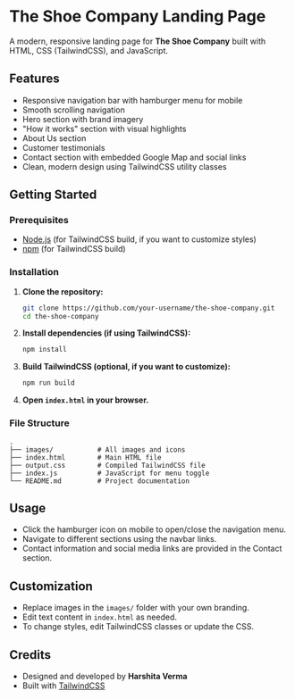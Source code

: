 # The Shoe Company Landing Page

A modern, responsive landing page for **The Shoe Company** built with HTML, CSS (TailwindCSS), and JavaScript.

## Features

- Responsive navigation bar with hamburger menu for mobile
- Smooth scrolling navigation
- Hero section with brand imagery
- "How it works" section with visual highlights
- About Us section
- Customer testimonials
- Contact section with embedded Google Map and social links
- Clean, modern design using TailwindCSS utility classes

## Getting Started

### Prerequisites

- [Node.js](https://nodejs.org/) (for TailwindCSS build, if you want to customize styles)
- [npm](https://www.npmjs.com/) (for TailwindCSS build)

### Installation

1. **Clone the repository:**
   ```sh
   git clone https://github.com/your-username/the-shoe-company.git
   cd the-shoe-company
   ```

2. **Install dependencies (if using TailwindCSS):**
   ```sh
   npm install
   ```

3. **Build TailwindCSS (optional, if you want to customize):**
   ```sh
   npm run build
   ```

4. **Open `index.html` in your browser.**

### File Structure

```
.
├── images/           # All images and icons
├── index.html        # Main HTML file
├── output.css        # Compiled TailwindCSS file
├── index.js          # JavaScript for menu toggle
└── README.md         # Project documentation
```

## Usage

- Click the hamburger icon on mobile to open/close the navigation menu.
- Navigate to different sections using the navbar links.
- Contact information and social media links are provided in the Contact section.

## Customization

- Replace images in the `images/` folder with your own branding.
- Edit text content in `index.html` as needed.
- To change styles, edit TailwindCSS classes or update the CSS.

## Credits

- Designed and developed by **Harshita Verma**
- Built with [TailwindCSS](https://tailwindcss.com/)
